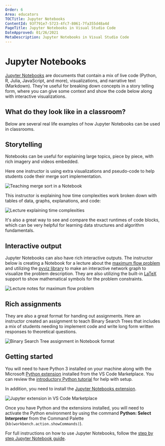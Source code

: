 ```yaml
---
Order: 6
Area: educators
TOCTitle: Jupyter Notebooks
ContentId: 93f791e7-5723-4fc7-8061-7fa355d48a4d
PageTitle: Jupyter Notebooks in Visual Studio Code
DateApproved: 01/26/2021
MetaDescription: Jupyter Notebooks in Visual Studio Code
---
```


# Jupyter Notebooks

[Jupyter Notebooks](https://jupyter-notebook-beginner-guide.readthedocs.io/en/latest/what_is_jupyter.html) are documents that contain a mix of live code (Python, R, Julia, JavaScript, and more), visualizations, and narrative text (Markdown). They're useful for breaking down concepts in a story telling form, where you can give some context and show the code below along with interactive visualizations.

## What do they look like in a classroom?

Below are several real life examples of how Jupyter Notebooks can be used in classrooms.

## Storytelling

Notebooks can be useful for explaining large topics, piece by piece, with rich imagery and videos embedded.

Here one instructor is using extra visualizations and pseudo-code to help students code their merge sort implementation.

![Teaching merge sort in a Notebook](images/notebooks/notebook_lesson_visual_md.gif)

This instructor is explaining how time complexities work broken down with tables of data, graphs, explanations, and code:

![Lecture explaining time complexities](images/notebooks/notebook_runtime_lecture.gif)

It's also a great way to see and compare the exact runtimes of code blocks, which can be very helpful for learning data structures and algorithm fundamentals.

## Interactive output

Jupyter Notebooks can also have rich interactive outputs. The instructor below is creating a Notebook for a lecture about the [maximum flow problem](https://en.wikipedia.org/wiki/Maximum_flow_problem) and utilizing the [pyviz library](https://pyvis.readthedocs.io/en/latest/tutorial.html#getting-started) to make an interactive network graph to visualize the problem description. They are also utilizing the built-in [LaTeX](https://www.latex-project.org/) support to show mathematical symbols for the problem constraints.

![Lecture notes for maximum flow problem](images/notebooks/notebook_interactive_output.gif)

## Rich assignments

They are also a great format for handing out assignments. Here an instructor created an assignment to teach Binary Search Trees that includes a mix of students needing to implement code and write long form written responses to theoretical questions.

![Binary Search Tree assignment in Notebook format](images/notebooks/notebook_assignment.gif)

## Getting started

You will need to have Python 3 installed on your machine along with the Microsoft [Python extension](https://marketplace.visualstudio.com/items?itemName=ms-python.python) installed from the VS Code Marketplace. You can review the [introductory Python tutorial](/docs/python/python-tutorial.md) for help with setup.

In addition, you need to install the [Jupyter Notebooks extension](https://marketplace.visualstudio.com/items?itemName=ms-toolsai.jupyter).

![Jupyter extension in VS Code Marketplace](images/notebooks/jupyter_market_place.png)

Once you have Python and the extensions installed, you will need to activate the Python environment by using the command **Python: Select Interpreter** from the Command Palette (`kb(workbench.action.showCommands)`).

For full instructions on how to use Jupyter Notebooks, follow the [step by step Jupyter Notebook guide](/docs/datascience/jupyter-notebooks.md).
